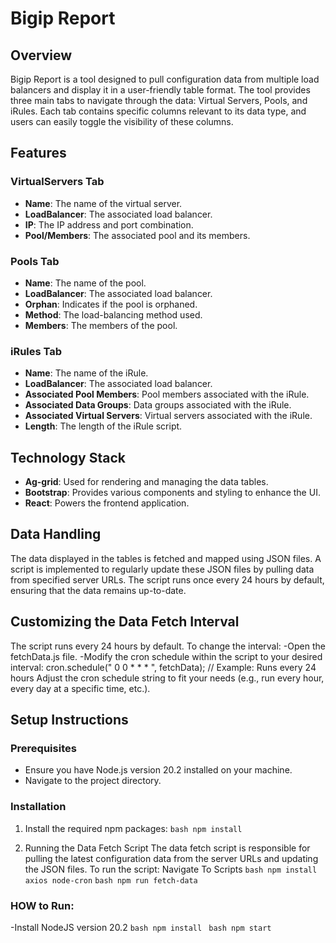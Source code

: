 # Bigip Report

## Overview
Bigip Report is a tool designed to pull configuration data from multiple load balancers and display it in a user-friendly table format. The tool provides three main tabs to navigate through the data: Virtual Servers, Pools, and iRules. Each tab contains specific columns relevant to its data type, and users can easily toggle the visibility of these columns.

## Features

### VirtualServers Tab
- **Name**: The name of the virtual server.
- **LoadBalancer**: The associated load balancer.
- **IP**: The IP address and port combination.
- **Pool/Members**: The associated pool and its members.

### Pools Tab
- **Name**: The name of the pool.
- **LoadBalancer**: The associated load balancer.
- **Orphan**: Indicates if the pool is orphaned.
- **Method**: The load-balancing method used.
- **Members**: The members of the pool.

### iRules Tab
- **Name**: The name of the iRule.
- **LoadBalancer**: The associated load balancer.
- **Associated Pool Members**: Pool members associated with the iRule.
- **Associated Data Groups**: Data groups associated with the iRule.
- **Associated Virtual Servers**: Virtual servers associated with the iRule.
- **Length**: The length of the iRule script.

## Technology Stack
- **Ag-grid**: Used for rendering and managing the data tables.
- **Bootstrap**: Provides various components and styling to enhance the UI.
- **React**: Powers the frontend application.

## Data Handling
The data displayed in the tables is fetched and mapped using JSON files. A script is implemented to regularly update these JSON files by pulling data from specified server URLs. The script runs once every 24 hours by default, ensuring that the data remains up-to-date.

## Customizing the Data Fetch Interval
The script runs every 24 hours by default. To change the interval:
-Open the fetchData.js file.
-Modify the cron schedule within the script to your desired interval:
 cron.schedule(" 0 0 * * * ", fetchData); // Example: Runs every 24 hours
 Adjust the cron schedule string to fit your needs (e.g., run every hour, every day at a specific time, etc.).


## Setup Instructions

### Prerequisites
- Ensure you have Node.js version 20.2 installed on your machine.
- Navigate to the project directory.

### Installation
1. Install the required npm packages:
   ```bash npm install```


2. Running the Data Fetch Script
   The data fetch script is responsible for pulling the latest configuration data from the server URLs and updating the JSON files. To run the script:
   Navigate To Scripts
   ```bash npm install axios node-cron```
   ```bash npm run fetch-data```

### HOW to Run:
-Install NodeJS  version 20.2
 ```bash npm install ```
 ```bash npm start ```